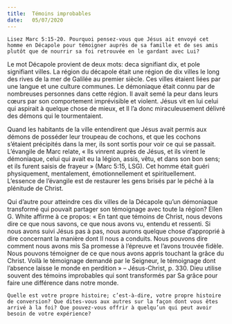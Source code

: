 ```yaml
---
title:  Témoins improbables
date:   05/07/2020
---
```


`Lisez Marc 5:15-20. Pourquoi pensez-vous que Jésus ait envoyé cet homme en Décapole pour témoigner auprès de sa famille et de ses amis plutôt que de nourrir sa foi retrouvée en le gardant avec Lui?`

Le mot Décapole provient de deux mots: deca signifiant dix, et pole signifiant villes. La région du décapole était une région de dix villes le long des rives de la mer de Galilée au premier siècle. Ces villes étaient liées par une langue et une culture communes. Le démoniaque était connu par de nombreuses personnes dans cette région. Il avait semé la peur dans leurs cœurs par son comportement imprévisible et violent. Jésus vit en lui celui qui aspirait à quelque chose de mieux, et Il l’a donc miraculeusement délivré des démons qui le tourmentaient.

Quand les habitants de la ville entendirent que Jésus avait permis aux démons de posséder leur troupeau de cochons, et que les cochons s’étaient précipités dans la mer, ils sont sortis pour voir ce qui se passait. L’évangile de Marc relate, « Ils vinrent auprès de Jésus, et ils virent le démoniaque, celui qui avait eu la légion, assis, vêtu, et dans son bon sens; et ils furent saisis de frayeur » (Marc 5:15, LSG). Cet homme était guéri physiquement, mentalement, émotionnellement et spirituellement. L’essence de l’évangile est de restaurer les gens brisés par le péché à la plénitude de Christ.

Qui d’autre pour atteindre ces dix villes de la Décapole qu’un démoniaque transformé qui pouvait partager son témoignage avec toute la région? Ellen G. White affirme à ce propos: « En tant que témoins de Christ, nous devons dire ce que nous savons, ce que nous avons vu, entendu et ressenti. Si nous avons suivi Jésus pas à pas, nous aurons quelque chose d’approprié à dire concernant la manière dont Il nous a conduits. Nous pouvons dire comment nous avons mis Sa promesse à l’épreuve et l’avons trouvée fidèle. Nous pouvons témoigner de ce que nous avons appris touchant la grâce du Christ. Voilà le témoignage demandé par le Seigneur, le témoignage dont l’absence laisse le monde en perdition » – Jésus-Christ, p. 330. Dieu utilise souvent des témoins improbables qui sont transformés par Sa grâce pour faire une différence dans notre monde.

`Quelle est votre propre histoire; c’est-à-dire, votre propre histoire de conversion? Que dites-vous aux autres sur la façon dont vous êtes arrivé à la foi? Que pouvez-vous offrir à quelqu’un qui peut avoir besoin de votre expérience?`